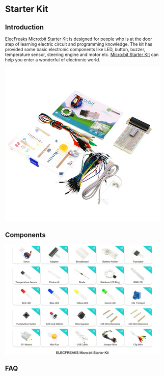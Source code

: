 # Starter Kit

## Introduction

[ElecFreaks Micro:bit Starter Kit](https://www.elecfreaks.com/micro-bit-starter-kit.html) is designed for people who is at the door step of learning electric circuit and programming knowledge.
The kit has provided some basic electronic components like LED, button, buzzer, temperature sensor, steering engine and motor etc.
[Micro:bit Starter Kit](https://www.elecfreaks.com/micro-bit-starter-kit.html)  can help you enter a wonderful of electronic world.

![](./images/XpixeEF.jpg)

## Components

![](./images/Micro-bit-Starter-Kit-01.png)

## FAQ

